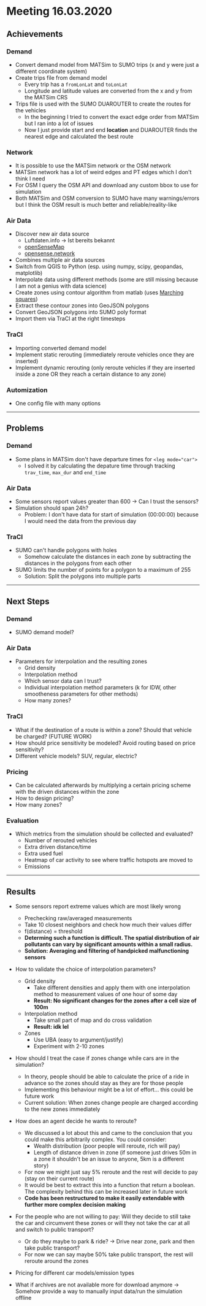 # Meeting 16.03.2020

## Achievements

### Demand
* Convert demand model from MATSim to SUMO trips (x and y were just a different coordinate system)
* Create trips file from demand model
  * Every trip has a `fromLonLat` and `toLonLat`
  * Longitude and latitude values are converted from the x and y from the MATSim CRS
* Trips file is used with the SUMO DUAROUTER to create the routes for the vehicles
  * In the beginning I tried to convert the exact edge order from MATSim but I ran into a lot of issues
  * Now I just provide start and end **location** and DUAROUTER finds the nearest edge and calculated the best route

### Network
* It is possible to use the MATSim network or the OSM network
* MATSim network has a lot of weird edges and PT edges which I don't think I need
* For OSM I query the OSM API and download any custom bbox to use for simulation
* Both MATSim and OSM conversion to SUMO have many warnings/errors but I think the OSM result is much better and reliable/reality-like

### Air Data
* Discover new air data source
  * Luftdaten.info -> Ist bereits bekannt
  * [openSenseMap](https://opensensemap.org/)
  * [opensense.network](https://www.opensense.network/)
* Combines multiple air data sources
* Switch from QGIS to Python (esp. using numpy, scipy, geopandas, matplotlib)
* Interpolate data using different methods (some are still missing because I am not a genius with data science)
* Create zones using contour algorithm from matlab (uses [Marching squares](https://en.wikipedia.org/wiki/Marching_squares))
* Extract these contour zones into GeoJSON polygons
* Convert GeoJSON polygons into SUMO poly format
* Import them via TraCI at the right timesteps

### TraCI
* Importing converted demand model
* Implement static rerouting (immediately reroute vehicles once they are inserted)
* Implement dynamic rerouting (only reroute vehicles if they are inserted inside a zone OR they reach a certain distance to any zone)

### Automization
* One config file with many options

--- 
## Problems

### Demand
* Some plans in MATSim don't have departure times for `<leg mode="car">`
  * I solved it by calculating the depature time through tracking `trav_time`, `max_dur` and `end_time`

### Air Data
* Some sensors report values greater than 600 -> Can I trust the sensors?
* Simulation should span 24h?
  * Problem: I don't have data for start of simulation (00:00:00) because I would need the data from the previous day 

### TraCI

* SUMO can't handle polygons with holes
  * Somehow calculate the distances in each zone by subtracting the distances in the polygons from each other
* SUMO limits the number of points for a polygon to a maximum of 255
  * Solution: Split the polygons into multiple parts

---

## Next Steps

### Demand
* SUMO demand model?

### Air Data
* Parameters for interpolation and the resulting zones
  * Grid density
  * Interpolation method
  * Which sensor data can I trust?
  * Individual interpolation method parameters (k for IDW, other smootheness parameters for other methods)
  * How many zones?

### TraCI
* What if the destination of a route is within a zone? Should that vehicle be charged? (FUTURE WORK)
* How should price sensitivity be modeled? Avoid routing based on price sensitivity?
* Different vehicle models? SUV, regular, electric?

### Pricing
* Can be calculated afterwards by multiplying a certain pricing scheme with the driven distances within the zone
* How to design pricing?
* How many zones?

### Evaluation
* Which metrics from the simulation should be collected and evaluated?
  * Number of rerouted vehicles
  * Extra driven distance/time
  * Extra used fuel
  * Heatmap of car activity to see where traffic hotspots are moved to
  * Emissions

---

## Results

* Some sensors report extreme values which are most likely wrong
  * Prechecking raw/averaged measurements
  * Take 10 closest neighbors and check how much their values differ
  * f(distance) = threshold
  * **Determing such a function is difficult. The spatial distribution of air pollutants can vary by significant amounts within a small radius.**
  * **Solution: Averaging and filtering of handpicked malfunctioning sensors**

* How to validate the choice of interpolation parameters?
  * Grid density
    * Take different densities and apply them with one interpolation method to measurement values of one hour of some day
    * **Result: No significant changes for the zones after a cell size of 100m**
  * Interpolation method
    * Take small part of map and do cross validation
    * **Result: idk lel**
  * Zones
    * Use UBA (easy to argument/justify)
    * Experiment with 2-10 zones

* How should I treat the case if zones change while cars are in the simulation?
  * In theory, people should be able to calculate the price of a ride in advance so the zones should stay as they are for those people
  * Implementing this behaviour might be a lot of effort... this could be future work
  * Current solution: When zones change people are charged according to the new zones immediately

* How does an agent decide he wants to reroute?
  * We discussed a lot about this and came to the conclusion that you could make this arbitrarily complex. You could consider:
    * Wealth distribution (poor people will reroute, rich will pay)
    * Length of distance driven in zone (if someone just drives 50m in a zone it shouldn't be an issue to anyone, 5km is a different story)
  * For now we might just say 5% reroute and the rest will decide to pay (stay on their current route)
  * It would be best to extract this into a function that return a boolean. The complexity behind this can be increased later in future work
  * **Code has been restructured to make it easily extendable with further more complex decision making**

* For the people who are not willing to pay: Will they decide to still take the car and circumvent these zones or will they not take the car at all and switch to public transport?
  * Or do they maybe to park & ride? -> Drive near zone, park and then take public transport?
  * For now we can say maybe 50% take public transport, the rest will reroute around the zones

* Pricing for different car models/emission types

* What if archives are not available more for download anymore -> Somehow provide a way to manually input data/run the simulation offline
